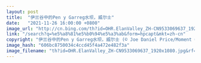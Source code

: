```yaml
---
layout: post
title:  "伊兰谷中的Pen y Garreg水坝，威尔士"
date:   "2021-11-26 16:00:00 +0800"
image_url: "http://cn.bing.com/th?id=OHR.ElanValley_ZH-CN9533069637_1920x1080.jpg&rf=LaDigue_1920x1080.jpg&pid=hp"
link: "/search?q=%e5%a8%81%e5%b0%94%e5%a3%ab&form=hpcapt&mkt=zh-cn"
copyright: "伊兰谷中的Pen y Garreg水坝，威尔士 (© Joe Daniel Price/Moment Open/Getty Images)"
image_hash: "606bc8750034c4ccd45f4a472e482f3a"
image_filename: "th?id=OHR.ElanValley_ZH-CN9533069637_1920x1080.jpg&rf=LaDigue_1920x1080.jpg&pid=hp"
---
```

